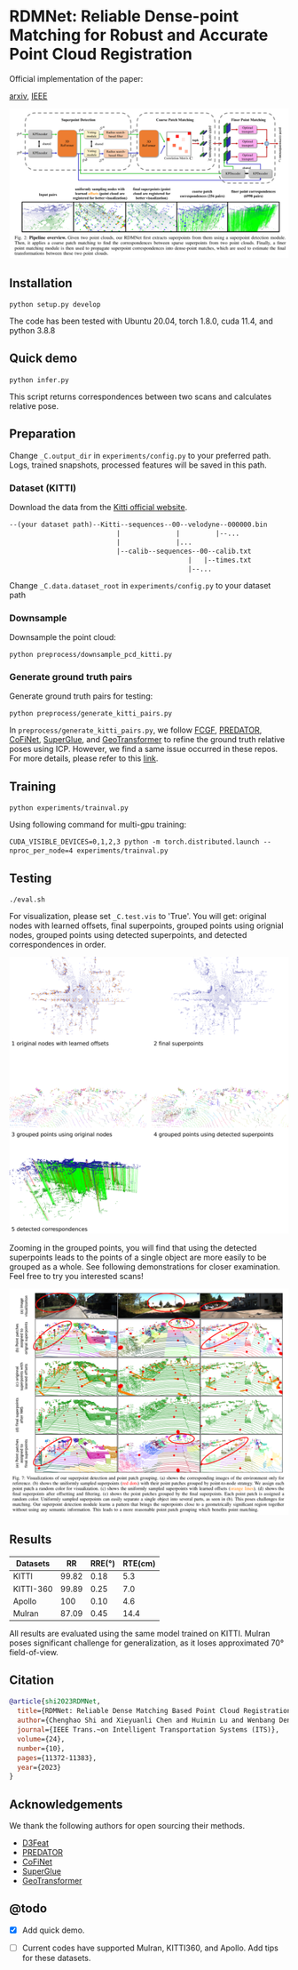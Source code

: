# RDMNet: Reliable Dense-point Matching for Robust and Accurate Point Cloud Registration
Official implementation of the paper:

[arxiv](https://arxiv.org/pdf/2303.18084.pdf), [IEEE](https://ieeexplore.ieee.org/document/10246847)

![pipeline](./assets/pipeline.png)



## Installation

```
python setup.py develop
```

The code has been tested with Ubuntu 20.04, torch 1.8.0, cuda 11.4, and python 3.8.8



## Quick demo

```
python infer.py
```

This script returns correspondences between two scans and calculates relative pose.



## Preparation

Change `_C.output_dir` in `experiments/config.py` to your preferred path. Logs, trained snapshots, processed features will be saved in this path.

### Dataset (KITTI)

Download the data from the [Kitti official website](http://www.cvlibs.net/datasets/kitti/eval_odometry.php). 

```text
--(your dataset path)--Kitti--sequences--00--velodyne--000000.bin
                           |              |         |--...
                           |              |...
                           |--calib--sequences--00--calib.txt
                                             |   |--times.txt
                                             |--...

```

Change `_C.data.dataset_root` in `experiments/config.py` to your dataset path

### Downsample

Downsample the point cloud:

```
python preprocess/downsample_pcd_kitti.py
```

### Generate ground truth pairs

Generate ground truth pairs for testing:

```
python preprocess/generate_kitti_pairs.py
```

In `preprocess/generate_kitti_pairs.py`, we follow [FCGF](https://github.com/chrischoy/FCGF), [PREDATOR](https://github.com/prs-eth/OverlapPredator), [CoFiNet](https://github.com/haoyu94/Coarse-to-fine-correspondences), [SuperGlue](https://github.com/magicleap/SuperGluePretrainedNetwork), and [GeoTransformer](https://github.com/qinzheng93/GeoTransformer) to refine the ground truth relative poses using ICP. However, we find a same issue occurred in these repos. For more details, please refer to this [link](./issue.md).



## Training

```
python experiments/trainval.py
```

Using following command for multi-gpu training:

```
CUDA_VISIBLE_DEVICES=0,1,2,3 python -m torch.distributed.launch --nproc_per_node=4 experiments/trainval.py
```



## Testing

```
./eval.sh
```

For visualization, please set `_C.test.vis` to 'True'. You will get: original nodes with learned offsets, final superpoints, grouped points using orignial nodes, grouped points using detected superpoints, and detected correspondences in order.

![vis](./assets/vis.png)

Zooming in the grouped points, you will find that using the detected superpoints leads to the points of a single object are more easily to be grouped as a whole. See following demonstrations for closer examination.  Feel free to try you interested scans! 

![vote_vis](./assets/vote_vis.png)



## Results

| Datasets  | RR    | RRE(°) | RTE(cm) |
| --------- | ----- | ------ | ------- |
| KITTI     | 99.82 | 0.18   | 5.3     |
| KITTI-360 | 99.89 | 0.25   | 7.0     |
| Apollo    | 100   | 0.10   | 4.6     |
| Mulran    | 87.09 | 0.45   | 14.4    |

All results are evaluated using the same model trained on KITTI. Mulran poses significant challenge for generalization, as it loses approximated 70° field-of-view.



## Citation

```bibtex
@article{shi2023RDMNet,
  title={RDMNet: Reliable Dense Matching Based Point Cloud Registration for Autonomous Driving},
  author={Chenghao Shi and Xieyuanli Chen and Huimin Lu and Wenbang Deng and Junhao Xiao and Bin Dai},
  journal={IEEE Trans.~on Intelligent Transportation Systems (ITS)},
  volume={24},
  number={10},
  pages={11372-11383},
  year={2023}
}
```



## Acknowledgements

 We thank the following authors for open sourcing their methods.

- [D3Feat](https://github.com/XuyangBai/D3Feat.pytorch)
- [PREDATOR](https://github.com/prs-eth/OverlapPredator)
- [CoFiNet](https://github.com/haoyu94/Coarse-to-fine-correspondences)
- [SuperGlue](https://github.com/magicleap/SuperGluePretrainedNetwork)
- [GeoTransformer](https://github.com/qinzheng93/GeoTransformer)



## @todo

- [x] Add quick demo.
- [ ] Current codes have supported Mulran, KITTI360, and Apollo. Add tips for these datasets.

